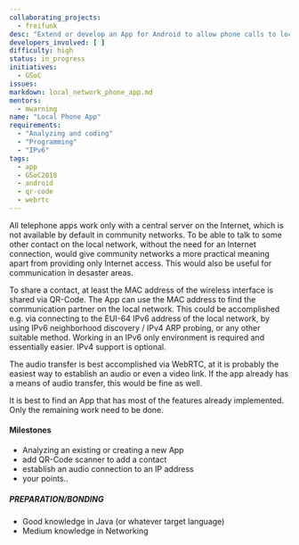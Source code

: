 ```yaml
---
collaborating_projects:
  - freifunk
desc: "Extend or develop an App for Android to allow phone calls to local contacts"
developers_involved: [ ]
difficulty: high
status: in_progress
initiatives:
  - GSoC
issues:
markdown: local_network_phone_app.md
mentors:
  - mwarning 
name: "Local Phone App"
requirements:
  - "Analyzing and coding"
  - "Programming"
  - "IPv6"
tags:
  - app
  - GSoC2018
  - android
  - qr-code
  - webrtc
---
```


All telephone apps work only with a central server on the Internet, which is not available by default in community networks. To be able to talk to some other contact on the local network, without the need for an Internet connection, would give community networks a more practical meaning apart from providing only Internet access. This would also be useful for communication in desaster areas.

To share a contact, at least the MAC address of the wireless interface is shared via QR-Code. The App can use the MAC address to find the communication partner on the local network. This could be accomplished e.g. via connecting to the EUI-64 IPv6 address of the local network, by using IPv6 neighborhood discovery / IPv4 ARP probing, or any other suitable method.
Working in an IPv6 only environment is required and essentially easier. IPv4 support is optional.

The audio transfer is best accomplished via WebRTC, at it is probably the easiest way to establish an audio or even a video link. If the app already has a means of audio transfer, this would be fine as well.

It is best to find an App that has most of the features already implemented. Only the remaining work need to be done.

#### Milestones

* Analyzing an existing or creating a new App
* add QR-Code scanner to add a contact
* establish an audio connection to an IP address
* your points..

##### PREPARATION/BONDING

- Good knowledge in Java (or whatever target language)
- Medium knowledge in Networking
